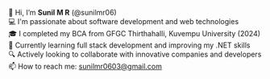 👋 Hi, I’m **Sunil M R** (@sunilmr06)  
💻 I'm passionate about software development and web technologies  
🎓 I completed my BCA from GFGC Thirthahalli, Kuvempu University (2024)  
🌱 Currently learning full stack development and improving my .NET skills  
🔍 Actively looking to collaborate with innovative companies and developers  
📫 How to reach me: sunilmr0603@gmail.com
